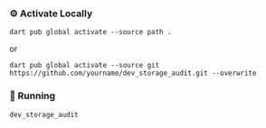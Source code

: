### ⚙️ Activate Locally
```
dart pub global activate --source path .
```
or
```
dart pub global activate --source git https://github.com/yourname/dev_storage_audit.git --overwrite
```

### 🏃 Running
```
dev_storage_audit
```